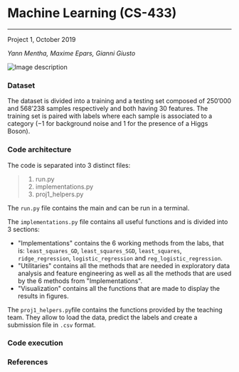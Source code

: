 # Machine Learning (CS-433)
_____________________________________________________________________
Project 1, October 2019

_Yann Mentha, Maxime Epars, Gianni Giusto_

![Image description](https://github.com/ymentha14/MLprojectfall2019/blob/master/project1/results/pipeline.png)
### Dataset
The  dataset is divided into a training and a testing set composed of 250’000 and 568’238 samples respectively and both having 30 features. The training set is paired with labels where each sample is associated  to  a  category  (−1 for  background  noise  and 1 for the presence of a Higgs Boson).

### Code architecture
The code is separated into 3 distinct files:

>1. run.py
>2. implementations.py
>3. proj1_helpers.py

The `run.py` file contains the main and can be run in a terminal. 

The `implementations.py` file contains all useful functions and is divided into 3 sections: 

   - "Implementations" contains the 6 working methods from the labs, that is: `least_squares_GD`, `least_squares_SGD`, `least_squares`,        `ridge_regression`, `logistic_regression` and `reg_logistic_regression`.
   - "Utilitaries" contains all the methods that are needed in exploratory data analysis and feature engineering as well as all the              methods that are used by the 6 methods from "Implementations".
   - "Visualization" contains all the functions that are made to display the results in figures.
    
The `proj1_helpers.py`file contains the functions provided by the teaching team. They allow to load the data, predict the labels and create a submission file in `.csv` format. 



### Code execution

### References
